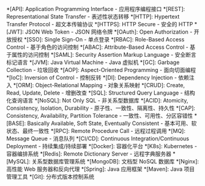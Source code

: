 *[API]: Application Programming Interface - 应用程序编程接口
*[REST]: Representational State Transfer - 表述性状态转移
*[HTTP]: Hypertext Transfer Protocol - 超文本传输协议
*[HTTPS]: HTTP Secure - 安全的 HTTP
*[JWT]: JSON Web Token - JSON 网络令牌
*[OAuth]: Open Authorization - 开放授权
*[SSO]: Single Sign-On - 单点登录
*[RBAC]: Role-Based Access Control - 基于角色的访问控制
*[ABAC]: Attribute-Based Access Control - 基于属性的访问控制
*[SAML]: Security Assertion Markup Language - 安全断言标记语言
*[JVM]: Java Virtual Machine - Java 虚拟机
*[GC]: Garbage Collection - 垃圾回收
*[AOP]: Aspect-Oriented Programming - 面向切面编程
*[IoC]: Inversion of Control - 控制反转
*[DI]: Dependency Injection - 依赖注入
*[ORM]: Object-Relational Mapping - 对象关系映射
*[CRUD]: Create, Read, Update, Delete - 增删改查
*[SQL]: Structured Query Language - 结构化查询语言
*[NoSQL]: Not Only SQL - 非关系型数据库
*[ACID]: Atomicity, Consistency, Isolation, Durability - 原子性、一致性、隔离性、持久性
*[CAP]: Consistency, Availability, Partition Tolerance - 一致性、可用性、分区容错性
*[BASE]: Basically Available, Soft State, Eventually Consistent - 基本可用、软状态、最终一致性
*[RPC]: Remote Procedure Call - 远程过程调用
*[MQ]: Message Queue - 消息队列
*[CI/CD]: Continuous Integration/Continuous Deployment - 持续集成/持续部署
*[Docker]: 容器化平台
*[K8s]: Kubernetes - 容器编排系统
*[Redis]: Remote Dictionary Server - 远程字典服务器
*[MySQL]: 关系型数据库管理系统
*[MongoDB]: 文档型 NoSQL 数据库
*[Nginx]: 高性能 Web 服务器和反向代理
*[Spring]: Java 应用框架
*[Maven]: Java 项目管理工具
*[Git]: 分布式版本控制系统

